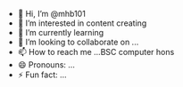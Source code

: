 - 👋 Hi, I’m @mhb101
- 👀 I’m interested in content creating
- 🌱 I’m currently learning 
- 💞️ I’m looking to collaborate on ...
- 📫 How to reach me ...BSC computer hons
- 😄 Pronouns: ...
- ⚡ Fun fact: ...

<!---
mhb101/mhb101 is a ✨ special ✨ repository because its `README.md` (this file) appears on your GitHub profile.
You can click the Preview link to take a look at your changes.
--->
